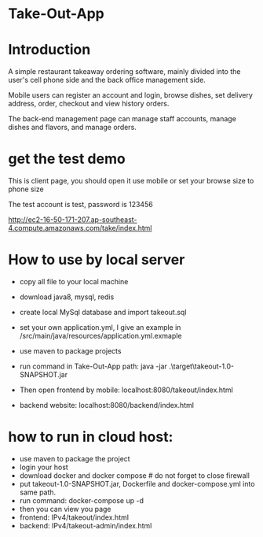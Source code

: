 # Take-Out-App

# Introduction
A simple restaurant takeaway ordering software, mainly divided into the user's cell phone side and the back office management side.

Mobile users can register an account and login, browse dishes, set delivery address, order, checkout and view history orders.

The back-end management page can manage staff accounts, manage dishes and flavors, and manage orders.
# get the test demo
This is client page, you should open it use mobile or set your browse size to phone size

The test account is test, password is 123456

http://ec2-16-50-171-207.ap-southeast-4.compute.amazonaws.com/take/index.html

# How to use by local server
- copy all file to your local machine

- download java8, mysql, redis

- create local MySql database and import takeout.sql
- set your own application.yml, I give an example in /src/main/java/resources/application.yml.exmaple
- use maven to package projects
- run command in Take-Out-App path:  java -jar .\target\takeout-1.0-SNAPSHOT.jar

- Then open frontend by mobile: localhost:8080/takeout/index.html

- backend website: localhost:8080/backend/index.html

# how to run in cloud host:
- use maven to package the project
- login your host
- download docker and docker compose # do not forget to close firewall
- put takeout-1.0-SNAPSHOT.jar, Dockerfile and docker-compose.yml into same path.
- run command: docker-compose up -d
- then you can view you page
- frontend: IPv4/takeout/index.html
- backend: IPv4/takeout-admin/index.html



